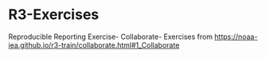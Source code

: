 # R3-Exercises
Reproducible Reporting Exercise- Collaborate- Exercises from https://noaa-iea.github.io/r3-train/collaborate.html#1_Collaborate
